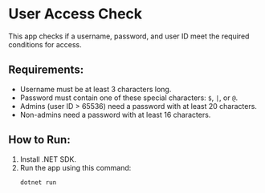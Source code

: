 # User Access Check

This app checks if a username, password, and user ID meet the required conditions for access.

## Requirements:
- Username must be at least 3 characters long.
- Password must contain one of these special characters: `$`, `|`, or `@`.
- Admins (user ID > 65536) need a password with at least 20 characters.
- Non-admins need a password with at least 16 characters.

## How to Run:
1. Install .NET SDK.
2. Run the app using this command:
   ```bash
   dotnet run
